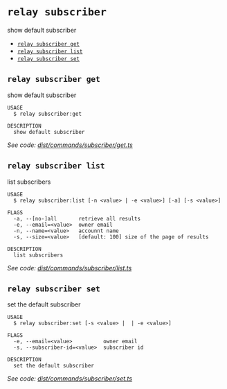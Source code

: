 `relay subscriber`
==================

show default subscriber

* [`relay subscriber get`](#relay-subscriber-get)
* [`relay subscriber list`](#relay-subscriber-list)
* [`relay subscriber set`](#relay-subscriber-set)

## `relay subscriber get`

show default subscriber

```
USAGE
  $ relay subscriber:get

DESCRIPTION
  show default subscriber
```

_See code: [dist/commands/subscriber/get.ts](https://github.com/relaypro/relay-cli/blob/v1.8.0/dist/commands/subscriber/get.ts)_

## `relay subscriber list`

list subscribers

```
USAGE
  $ relay subscriber:list [-n <value> | -e <value>] [-a] [-s <value>]

FLAGS
  -a, --[no-]all       retrieve all results
  -e, --email=<value>  owner email
  -n, --name=<value>   accounnt name
  -s, --size=<value>   [default: 100] size of the page of results

DESCRIPTION
  list subscribers
```

_See code: [dist/commands/subscriber/list.ts](https://github.com/relaypro/relay-cli/blob/v1.8.0/dist/commands/subscriber/list.ts)_

## `relay subscriber set`

set the default subscriber

```
USAGE
  $ relay subscriber:set [-s <value> |  | -e <value>]

FLAGS
  -e, --email=<value>          owner email
  -s, --subscriber-id=<value>  subscriber id

DESCRIPTION
  set the default subscriber
```

_See code: [dist/commands/subscriber/set.ts](https://github.com/relaypro/relay-cli/blob/v1.8.0/dist/commands/subscriber/set.ts)_
